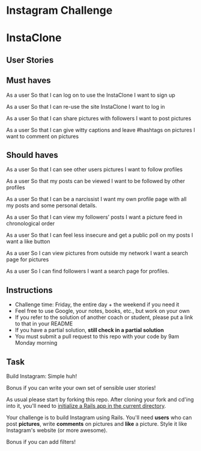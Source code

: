Instagram Challenge
===================

InstaClone
==========

User Stories
------------
Must haves
----------
As a user 
So that I can log on to use the InstaClone
I want to sign up

As a user
So that I can re-use the site InstaClone
I want to log in

As a user 
So that I can share pictures with followers
I want to post pictures

As a user
So that I can give witty captions and leave #hashtags on pictures
I want to comment on pictures

Should haves
---------
As a user
So that I can see other users pictures
I want to follow profiles

As a user 
So that my posts can be viewed
I want to be followed by other profiles

As a user 
So that I can be a narcissist 
I want my own profile page with all my posts and some personal details.

As a user
So that I can view my followers’ posts
I want a picture feed in chronological order 

As a user 
So that I can feel less insecure and get a public poll on my posts
I want a like button

As a user
So I can view pictures from outside my network
I want a search page for pictures

As a user
So I can find followers
I want a search page for profiles.


Instructions
-------
* Challenge time: Friday, the entire day + the weekend if you need it
* Feel free to use Google, your notes, books, etc., but work on your own
* If you refer to the solution of another coach or student, please put a link to that in your README
* If you have a partial solution, **still check in a partial solution**
* You must submit a pull request to this repo with your code by 9am Monday morning

Task
-----

Build Instagram: Simple huh!

Bonus if you can write your own set of sensible user stories!

As usual please start by forking this repo. After cloning your fork and cd'ing into it, you'll need to [initialize a Rails app in the current directory](http://blog.jasonmeridth.com/posts/create-rails-application-in-current-directory/).

Your challenge is to build Instagram using Rails. You'll need **users** who can post **pictures**, write **comments** on pictures and **like** a picture. Style it like Instagram's website (or more awesome).

Bonus if you can add filters!
